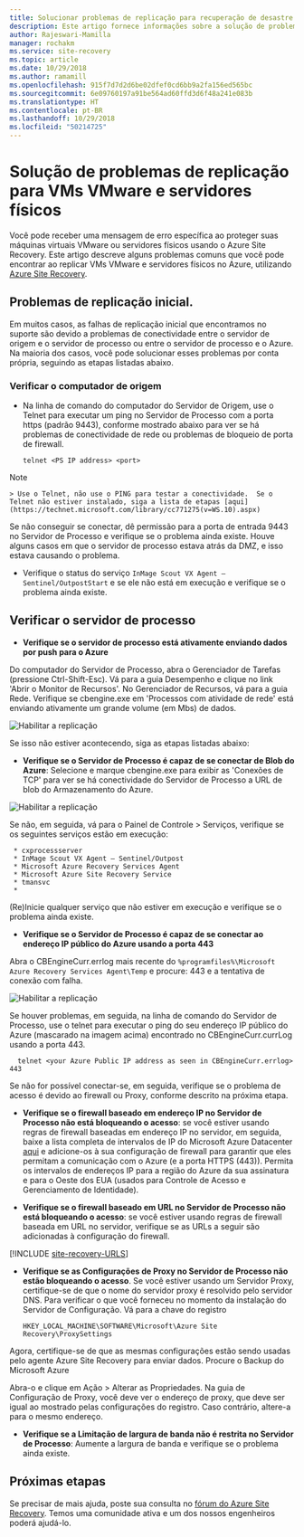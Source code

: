 ```yaml
---
title: Solucionar problemas de replicação para recuperação de desastre de VMs VMware e servidores físicos para o Azure com o Azure Site Recovery | Microsoft Docs
description: Este artigo fornece informações sobre a solução de problemas comuns de replicação durante a recuperação de desastre de VMs VMware e servidores físicos para o Azure com o Azure Site Recovery.
author: Rajeswari-Mamilla
manager: rochakm
ms.service: site-recovery
ms.topic: article
ms.date: 10/29/2018
ms.author: ramamill
ms.openlocfilehash: 915f7d7d2d6be02dfef0cd6bb9a2fa156ed565bc
ms.sourcegitcommit: 6e09760197a91be564ad60ffd3d6f48a241e083b
ms.translationtype: HT
ms.contentlocale: pt-BR
ms.lasthandoff: 10/29/2018
ms.locfileid: "50214725"
---
```

# <a name="troubleshoot-replication-issues-for-vmware-vms-and-physical-servers"></a>Solução de problemas de replicação para VMs VMware e servidores físicos

Você pode receber uma mensagem de erro específica ao proteger suas máquinas virtuais VMware ou servidores físicos usando o Azure Site Recovery. Este artigo descreve alguns problemas comuns que você pode encontrar ao replicar VMs VMware e servidores físicos no Azure, utilizando [Azure Site Recovery](site-recovery-overview.md).

## <a name="initial-replication-issues"></a>Problemas de replicação inicial.

Em muitos casos, as falhas de replicação inicial que encontramos no suporte são devido a problemas de conectividade entre o servidor de origem e o servidor de processo ou entre o servidor de processo e o Azure. Na maioria dos casos, você pode solucionar esses problemas por conta própria, seguindo as etapas listadas abaixo.

### <a name="verify-the-source-machine"></a>Verificar o computador de origem
* Na linha de comando do computador do Servidor de Origem, use o Telnet para executar um ping no Servidor de Processo com a porta https (padrão 9443), conforme mostrado abaixo para ver se há problemas de conectividade de rede ou problemas de bloqueio de porta de firewall.

    `telnet <PS IP address> <port>`
> [!NOTE]
    > Use o Telnet, não use o PING para testar a conectividade.  Se o Telnet não estiver instalado, siga a lista de etapas [aqui](https://technet.microsoft.com/library/cc771275(v=WS.10).aspx)

Se não conseguir se conectar, dê permissão para a porta de entrada 9443 no Servidor de Processo e verifique se o problema ainda existe. Houve alguns casos em que o servidor de processo estava atrás da DMZ, e isso estava causando o problema.

* Verifique o status do serviço `InMage Scout VX Agent – Sentinel/OutpostStart` e se ele não está em execução e verifique se o problema ainda existe.   

## <a name="verify-the-process-server"></a>Verificar o servidor de processo

* **Verifique se o servidor de processo está ativamente enviando dados por push para o Azure**

Do computador do Servidor de Processo, abra o Gerenciador de Tarefas (pressione Ctrl-Shift-Esc). Vá para a guia Desempenho e clique no link 'Abrir o Monitor de Recursos'. No Gerenciador de Recursos, vá para a guia Rede. Verifique se cbengine.exe em 'Processos com atividade de rede' está enviando ativamente um grande volume (em Mbs) de dados.

![Habilitar a replicação](./media/vmware-azure-troubleshoot-replication/cbengine.png)

Se isso não estiver acontecendo, siga as etapas listadas abaixo:

* **Verifique se o Servidor de Processo é capaz de se conectar de Blob do Azure**: Selecione e marque cbengine.exe para exibir as 'Conexões de TCP' para ver se há conectividade do Servidor de Processo a URL de blob do Armazenamento do Azure.

![Habilitar a replicação](./media/vmware-azure-troubleshoot-replication/rmonitor.png)

Se não, em seguida, vá para o Painel de Controle > Serviços, verifique se os seguintes serviços estão em execução:

     * cxprocessserver
     * InMage Scout VX Agent – Sentinel/Outpost
     * Microsoft Azure Recovery Services Agent
     * Microsoft Azure Site Recovery Service
     * tmansvc
     *
(Re)Inicie qualquer serviço que não estiver em execução e verifique se o problema ainda existe.

* **Verifique se o Servidor de Processo é capaz de se conectar ao endereço IP público do Azure usando a porta 443**

Abra o CBEngineCurr.errlog mais recente do `%programfiles%\Microsoft Azure Recovery Services Agent\Temp` e procure: 443 e a tentativa de conexão com falha.

![Habilitar a replicação](./media/vmware-azure-troubleshoot-replication/logdetails1.png)

Se houver problemas, em seguida, na linha de comando do Servidor de Processo, use o telnet para executar o ping do seu endereço IP público do Azure (mascarado na imagem acima) encontrado no CBEngineCurr.currLog usando a porta 443.

      telnet <your Azure Public IP address as seen in CBEngineCurr.errlog>  443
Se não for possível conectar-se, em seguida, verifique se o problema de acesso é devido ao firewall ou Proxy, conforme descrito na próxima etapa.


* **Verifique se o firewall baseado em endereço IP no Servidor de Processo não está bloqueando o acesso**: se você estiver usando regras de firewall baseadas em endereço IP no servidor, em seguida, baixe a lista completa de intervalos de IP do Microsoft Azure Datacenter [aqui](https://www.microsoft.com/download/details.aspx?id=41653) e adicione-os à sua configuração de firewall para garantir que eles permitam a comunicação com o Azure (e a porta HTTPS (443)).  Permita os intervalos de endereços IP para a região do Azure da sua assinatura e para o Oeste dos EUA (usados para Controle de Acesso e Gerenciamento de Identidade).

* **Verifique se o firewall baseado em URL no Servidor de Processo não está bloqueando o acesso**: se você estiver usando regras de firewall baseada em URL no servidor, verifique se as URLs a seguir são adicionadas à configuração do firewall.

[!INCLUDE [site-recovery-URLS](../../includes/site-recovery-URLS.md)]  

* **Verifique se as Configurações de Proxy no Servidor de Processo não estão bloqueando o acesso**.  Se você estiver usando um Servidor Proxy, certifique-se de que o nome do servidor proxy é resolvido pelo servidor DNS.
Para verificar o que você forneceu no momento da instalação do Servidor de Configuração. Vá para a chave do registro

    `HKEY_LOCAL_MACHINE\SOFTWARE\Microsoft\Azure Site Recovery\ProxySettings`

Agora, certifique-se de que as mesmas configurações estão sendo usadas pelo agente Azure Site Recovery para enviar dados.
Procure o Backup do Microsoft Azure

Abra-o e clique em Ação > Alterar as Propriedades. Na guia de Configuração de Proxy, você deve ver o endereço de proxy, que deve ser igual ao mostrado pelas configurações do registro. Caso contrário, altere-a para o mesmo endereço.


* **Verifique se a Limitação de largura de banda não é restrita no Servidor de Processo**: Aumente a largura de banda e verifique se o problema ainda existe.

## <a name="next-steps"></a>Próximas etapas
Se precisar de mais ajuda, poste sua consulta no [fórum do Azure Site Recovery](https://social.msdn.microsoft.com/Forums/azure/home?forum=hypervrecovmgr). Temos uma comunidade ativa e um dos nossos engenheiros poderá ajudá-lo.
